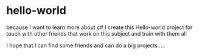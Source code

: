 # hello-world
because I want to learn more about c# I create this Hello-world project for touch with other friends that work on this subject and train with them all

I hope that I can find some friends and can do a big projects ....

